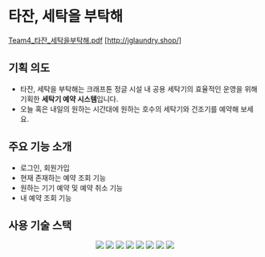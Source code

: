# 타잔, 세탁을 부탁해

[Team4_타잔_세탁을부탁해.pdf](https://s3-us-west-2.amazonaws.com/secure.notion-static.com/d36e28b6-6895-4712-b606-b4adca25fecb/Team4_%ED%83%80%EC%9E%94_%EC%84%B8%ED%83%81%EC%9D%84%EB%B6%80%ED%83%81%ED%95%B4.pdf)
[http://jglaundry.shop/]
## 기획 의도

- 타잔, 세탁을 부탁해는 크래프톤 정글 시설 내 공용 세탁기의 효율적인 운영을 위해 기획한 **세탁기 예약 시스템**입니다.
- 오늘 혹은 내일의 원하는 시간대에 원하는 호수의 세탁기와 건조기를 예약해 보세요.

## 주요 기능 소개

- 로그인, 회원가입
- 현재 존재하는 예약 조회 기능
- 원하는 기기 예약 및 예약 취소 기능
- 내 예약 조회 기능

## 사용 기술 스택
<p align="center" display="inline-block">
<img src="https://img.shields.io/badge/html-D35836?style=for-the-badge&logo=html&logoColor=47A248">
<img src="https://img.shields.io/badge/css-2565F1?style=for-the-badge&logo=css&logoColor=47A248">
<img src="https://img.shields.io/badge/javascript | ES6-F7DF1E?style=for-the-badge&logo=javascript&logoColor=black">
<img src="https://img.shields.io/badge/Python-3776AB?style=for-the-badge&logo=python&logoColor=white"/>
<img src="https://img.shields.io/badge/Jinja-B41717?style=for-the-badge&logo=Jinja&logoColor=black"/>
<img src="https://img.shields.io/badge/Flask-000000?style=for-the-badge&logo=Flask&logoColor=white"/>
<img src="https://img.shields.io/badge/Amazon EC2-FF9900?style=for-the-badge&logo=Amazon EC2&logoColor=black"/>
<img src="https://img.shields.io/badge/Tailwind CSS-06B6D4?style=for-the-badge&logo=tailwind css&logoColor=black"/>
</p>

